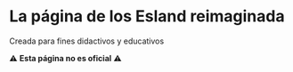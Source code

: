 # La página de los Esland reimaginada

Creada para fines didactivos y educativos

⚠️ **Esta página no es oficial** ⚠️
